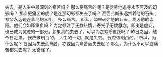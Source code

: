 失去，是人生中最深刻的痛苦吗？
那么更痛苦的呢？是徒劳地追寻永不可及的幻影吗？
那么更痛苦的呢？是连那幻影都失去了吗？
西西弗斯永远推着他的石头；夸父永远追逐着他的太阳。
多么痛苦。
那么，如果砸碎他的石头，熄灭他的太阳。他们会如释重负吗？
为之倾注了无数热情，寄托了无数思念。即使是虚妄，也已成为灵魂的一部分。如果真的失去了，可以为之欢呼雀跃吗？
昨日之因，结今日之果。
我应该明白的。
人生的一切，就是失去。
我应该明白的。
所以，为什么呢？
是因为失去而痛苦，亦或因为痛苦而失去呢？
那么，为什么不可以连痛苦都失去呢？
太奇怪了。
